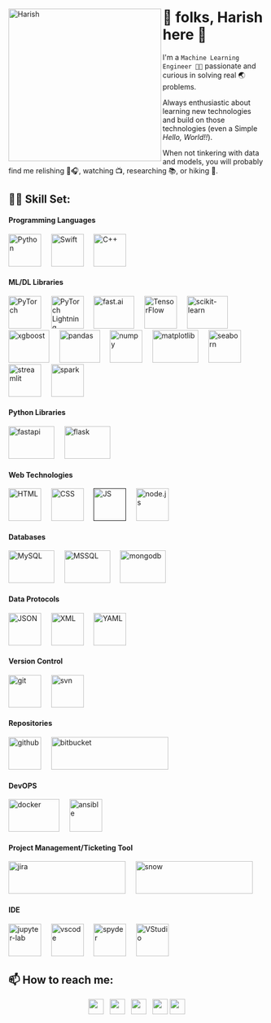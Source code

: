 <div>
<img src="https://github.com/harish678/harish678/tree/master/logos/bio-photo.png" alt="Harish" align='left' height=300>  <h1> 👋 folks, Harish here 🙏 </h1>
</div>

I'm a ```Machine Learning Engineer 🐱‍💻``` passionate and curious in solving real 🌏 problems. 

Always enthusiastic about learning new technologies and build on those technologies (even a Simple <i>Hello, World!!</i>).

When not tinkering with data and models, you will probably find me relishing 🎵🎧, watching 📺, researching 📚, or hiking 🗻.

🤹‍♂️ Skill Set:
---
#### Programming Languages
<a href="https://www.python.org/" title="Python"><img src="https://github.com/harish678/harish678/tree/master/logos/Languages/python3.png" alt="Python" height=64, width = 64></a> &nbsp; &nbsp;
<a href="https://developer.apple.com/swift/" title="Swift"><img src="https://github.com/harish678/harish678/tree/master/logos/Languages/swift.png" alt="Swift" height=64, width = 64></a> &nbsp; &nbsp;
<a href="https://isocpp.org/" title="C++"><img src="https://github.com/harish678/harish678/tree/master/logos/Languages/C++.png" alt="C++" height=64, width = 64></a> &nbsp; &nbsp;

#### ML/DL Libraries
<a href="https://pytorch.org/" title="PyTorch"><img src="https://github.com/harish678/harish678/tree/master/logos/Libraries/pytorch.png" alt="PyTorch" height=64, width = 64></a> &nbsp; &nbsp;
<a href="https://github.com/PyTorchLightning/pytorch-lightning" title="PyTorch Lightning"><img src="https://github.com/harish678/harish678/tree/master/logos/Libraries/lightning.png" alt="PyTorch Lightning" height=64, width = 64></a> &nbsp; &nbsp;
<a href="https://github.com/fastai/fastai" title="fast.ai"><img src="https://github.com/harish678/harish678/tree/master/logos/Libraries/fastai.png" alt="fast.ai" height=64, width = 80></a> &nbsp; &nbsp;
<a href="https://www.tensorflow.org/" title="TensorFlow"><img src="https://github.com/harish678/harish678/tree/master/logos/Libraries/tensorflow.png" alt="TensorFlow" height=64, width = 64></a> &nbsp; &nbsp;
<a href="https://scikit-learn.org/" title="scikit-learn"><img src="https://github.com/harish678/harish678/tree/master/logos/Libraries/scikit-learn.png" alt="scikit-learn" height=64, width = 80></a> &nbsp; &nbsp;
<a href="https://github.com/dmlc/xgboost" title="xgboost"><img src="https://github.com/harish678/harish678/tree/master/logos/Libraries/xgboost.png" alt="xgboost" height=64, width = 80></a> &nbsp; &nbsp;
<a href="https://pandas.pydata.org/" title="pandas"><img src="https://github.com/harish678/harish678/tree/master/logos/Libraries/pandas.png" alt="pandas" height=64, width = 80></a> &nbsp; &nbsp;
<a href="https://numpy.org/" title="numpy"><img src="https://github.com/harish678/harish678/tree/master/logos/Libraries/numpy.png" alt="numpy" height=64, width = 64></a> &nbsp; &nbsp;
<a href="https://matplotlib.org/" title="matplotlib"><img src="https://github.com/harish678/harish678/tree/master/logos/Libraries/matplotlib.png" alt="matplotlib" height=64, width = 90></a> &nbsp; &nbsp;
<a href="https://seaborn.pydata.org/" title="seaborn"><img src="https://github.com/harish678/harish678/tree/master/logos/Libraries/seaborn.png" alt="seaborn" height=64, width = 64></a> &nbsp; &nbsp;
<a href="https://www.streamlit.io/" title="streamlit"><img src="https://github.com/harish678/harish678/tree/master/logos/Libraries/streamlit.png" alt="streamlit" height=64, width = 64></a> &nbsp; &nbsp;
<a href="https://spark.apache.org/" title="spark"><img src="https://github.com/harish678/harish678/tree/master/logos/Libraries/spark.png" alt="spark" height=64, width = 64></a> &nbsp; &nbsp;

#### Python Libraries
<a href="https://fastapi.tiangolo.com/" title="fastapi"><img src="https://github.com/harish678/harish678/tree/master/logos/Libraries/fastapi.png" alt="fastapi" height=64, width = 90></a> &nbsp; &nbsp;
<a href="https://palletsprojects.com/p/flask/" title="flask"><img src="https://github.com/harish678/harish678/tree/master/logos/Libraries/flask.png" alt="flask" height=64, width = 90></a> &nbsp; &nbsp;

#### Web Technologies
<a href="https://whatwg.org/" title="HTML"><img src="https://github.com/harish678/harish678/tree/master/logos/Web/html5.png" alt="HTML" height=64, width = 64></a> &nbsp; &nbsp;
<a href="https://www.w3.org/Style/CSS/" title="CSS"><img src="https://github.com/harish678/harish678/tree/master/logos/Web/css3.png" alt="CSS" height=64, width = 64></a> &nbsp; &nbsp;
<a href="" title="JS"><img src="https://github.com/harish678/harish678/tree/master/logos/Web/js.png" alt="JS" height=64, width = 64></a> &nbsp; &nbsp;
<a href="https://nodejs.org/" title="node.js"><img src="https://github.com/harish678/harish678/tree/master/logos/Web/nodejs.png" alt="node.js" height=64, width = 64></a> &nbsp; &nbsp;

#### Databases
<a href="https://www.mysql.com/" title="MySQL"><img src="https://github.com/harish678/harish678/tree/master/logos/Database/mysql.png" alt="MySQL" height=64, width = 90></a> &nbsp; &nbsp;
<a href="https://www.microsoft.com/en-in/sql-server" title="MSSQL"><img src="https://github.com/harish678/harish678/tree/master/logos/Database/mssql.png" alt="MSSQL" height=64, width = 90></a> &nbsp; &nbsp;
<a href="https://www.mongodb.com/" title="mongodb"><img src="https://github.com/harish678/harish678/tree/master/logos/Database/mongodb.png" alt="mongodb" height=64, width = 90></a> &nbsp; &nbsp; 

#### Data Protocols
<a href="https://json.org/" title="JSON"><img src="https://github.com/harish678/harish678/tree/master/logos/Data/json.png" alt="JSON" height=64, width = 64></a> &nbsp; &nbsp;
<a href="https://www.w3.org/XML/" title="XML"><img src="https://github.com/harish678/harish678/tree/master/logos/Data/xml.png" alt="XML" height=64, width = 64></a> &nbsp; &nbsp;
<a href="http://yaml.org/" title="YAML"><img src="https://github.com/harish678/harish678/tree/master/logos/Data/yaml.png" alt="YAML" height=64, width = 64></a> &nbsp; &nbsp;

#### Version Control
<a href="https://git-scm.com/" title="git"><img src="https://github.com/harish678/harish678/tree/master/logos/Version Control/git.png" alt="git" height=64, width = 64></a> &nbsp; &nbsp;
<a href="https://subversion.apache.org/" title="svn"><img src="https://github.com/harish678/harish678/tree/master/logos/Version Control/svn.png" alt="svn" height=64, width = 64></a> &nbsp; &nbsp;

#### Repositories
<a href="https://github.com/" title="github"><img src="https://github.com/harish678/harish678/tree/master/logos/Repositories/github.png" alt="github" height=64, width = 64></a> &nbsp; &nbsp;
<a href="https://bitbucket.org/" title="bitbucket"><img src="https://github.com/harish678/harish678/tree/master/logos/Repositories/bitbucket.png" alt="bitbucket" height=64, width = 230></a> &nbsp; &nbsp;

#### DevOPS
<a href="https://www.docker.com/" title="docker"><img src="https://github.com/harish678/harish678/tree/master/logos/Devops/docker.png" alt="docker" height=64, width = 100></a> &nbsp; &nbsp;
<a href="https://www.ansible.com/" title="ansible"><img src="https://github.com/harish678/harish678/tree/master/logos/Devops/ansible.png" alt="ansible" height=64, width = 64></a> &nbsp; &nbsp;

#### Project Management/Ticketing Tool
<a href="https://www.atlassian.com/software/jira" title="jira"><img src="https://github.com/harish678/harish678/tree/master/logos/PM/jira.png" alt="jira" height=64, width = 230></a> &nbsp; &nbsp;
<a href="https://www.servicenow.com/" title="snow"><img src="https://github.com/harish678/harish678/tree/master/logos/PM/snow.png" alt="snow" height=64, width = 230></a> &nbsp; &nbsp;

#### IDE
<a href="https://jupyter.org/" title="jupyter-lab"><img src="https://github.com/harish678/harish678/tree/master/logos/IDE/jupyter-notebook.png" alt="jupyter-lab" height=64, width = 64></a> &nbsp; &nbsp;
<a href="https://code.visualstudio.com/" title="vscode"><img src="https://github.com/harish678/harish678/tree/master/logos/IDE/vscode.png" alt="vscode" height=64, width = 64></a> &nbsp; &nbsp;
<a href="https://www.spyder-ide.org/" title="spyder"><img src="https://github.com/harish678/harish678/tree/master/logos/IDE/spyder.png" alt="spyder" height=64, width = 64></a> &nbsp; &nbsp;
<a href="https://visualstudio.microsoft.com/" title="VStudio"><img src="https://github.com/harish678/harish678/tree/master/logos/IDE/VStudio.png" alt="VStudio" height=64, width = 64></a> &nbsp; &nbsp;


📫 How to reach me:
---
<p align='center'>
<a href="https://dev.to/waylonwalker"><img height="30" src="https://raw.githubusercontent.com/WaylonWalker/WaylonWalker/main/icon/dev.png"></a>&nbsp;&nbsp;
<a href="https://twitter.com/_waylonwalker"><img height="30" src="https://github.com/WaylonWalker/WaylonWalker/blob/main/icon/twitter.png?raw=true"></a>&nbsp;&nbsp;
<a href="https://instagram.com/_waylonwalker"><img height="30" src="https://github.com/WaylonWalker/WaylonWalker/blob/main/icon/instagram.jpg?raw=true"></a>&nbsp;&nbsp;
<a href="https://www.buymeacoffee.com/bBdtMQO"><img height="30" src="https://github.com/WaylonWalker/WaylonWalker/blob/main/icon/by-me-a-coffee.png?raw=true"></a>
<a href="https://www.linkedin.com/in/waylonwalker/"><img height="30" src="https://github.com/WaylonWalker/WaylonWalker/blob/main/icon/linkedin.png?raw=true"></a>
</p>

